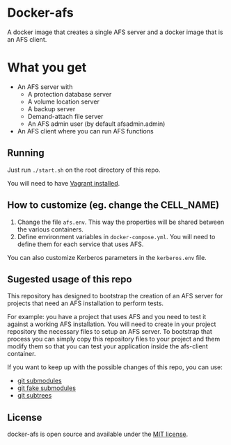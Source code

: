 # Docker-afs
A docker image that creates a single AFS server and a docker image that is an AFS client.

# What you get
 - An AFS server with
   - A protection database server
   - A volume location server
   - A backup server
   - Demand-attach file server
   - An AFS admin user (by default afsadmin.admin)
 - An AFS client where you can run AFS functions

## Running
Just run `./start.sh` on the root directory of this repo.

You will need to have [Vagrant installed](https://www.vagrantup.com/docs/installation/).

## How to customize (eg. change the CELL_NAME)

 1. Change the file `afs.env`. This way the properties will be shared between the various containers.
 1. Define environment variables in `docker-compose.yml`. You will need to define them for each service that uses AFS.

You can also customize Kerberos parameters in the `kerberos.env` file.

## Sugested usage of this repo
This repository has designed to bootstrap the creation of an AFS server for projects that need an AFS installation to perform tests.

For example: you have a project that uses AFS and you need to test it against a working AFS installation.
You will need to create in your project repository the necessary files to setup an AFS server. To bootstrap that process you
can simply copy this repository files to your project and them modify them so that you can test your
application inside the afs-client container.

If you want to keep up with the possible changes of this repo, you can use:
 - [git submodules](https://medium.com/@porteneuve/mastering-git-submodules-34c65e940407#.a2hp3b6wa)
 - [git fake submodules](http://debuggable.com/posts/git-fake-submodules:4b563ee4-f3cc-4061-967e-0e48cbdd56cb)
 - [git subtrees](https://medium.com/@porteneuve/mastering-git-subtrees-943d29a798ec#.zcxs92mvl)

## License
docker-afs is open source and available under the [MIT license](LICENSE).
